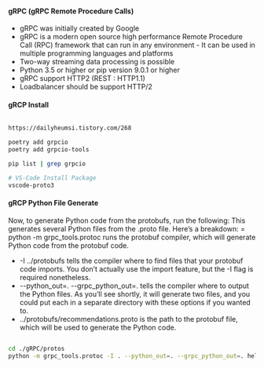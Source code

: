 
#### gRPC (gRPC Remote Procedure Calls)
- gRPC was initially created by Google
- gRPC is a modern open source high performance Remote Procedure Call (RPC) framework that can run in any environment
​- It can be used in multiple programming languages and platforms
- Two-way streaming data processing is possible
- Python 3.5 or higher or pip version 9.0.1 or higher
- gRPC support HTTP2 (REST : HTTP1.1)
- Loadbalancer should be support HTTP/2

#### gRCP Install
```bash

https://dailyheumsi.tistory.com/268

poetry add grpcio
poetry add grpcio-tools

pip list | grep grpcio

# VS-Code Install Package
vscode-proto3
```


#### gRCP Python File Generate
Now, to generate Python code from the protobufs, run the following:
This generates several Python files from the .proto file. Here’s a breakdown:
= python -m grpc_tools.protoc runs the protobuf compiler, which will generate Python code from the protobuf code.
- -I ../protobufs tells the compiler where to find files that your protobuf code imports. You don’t actually use the import feature, but the -I flag is required nonetheless.
- --python_out=. --grpc_python_out=. tells the compiler where to output the Python files. As you’ll see shortly, it will generate two files, and you could put each in a separate directory with these options if you wanted to.
- ../protobufs/recommendations.proto is the path to the protobuf file, which will be used to generate the Python code.
```bash

cd ./gRPC/protos
python -m grpc_tools.protoc -I . --python_out=. --grpc_python_out=. helloworld.proto
```
